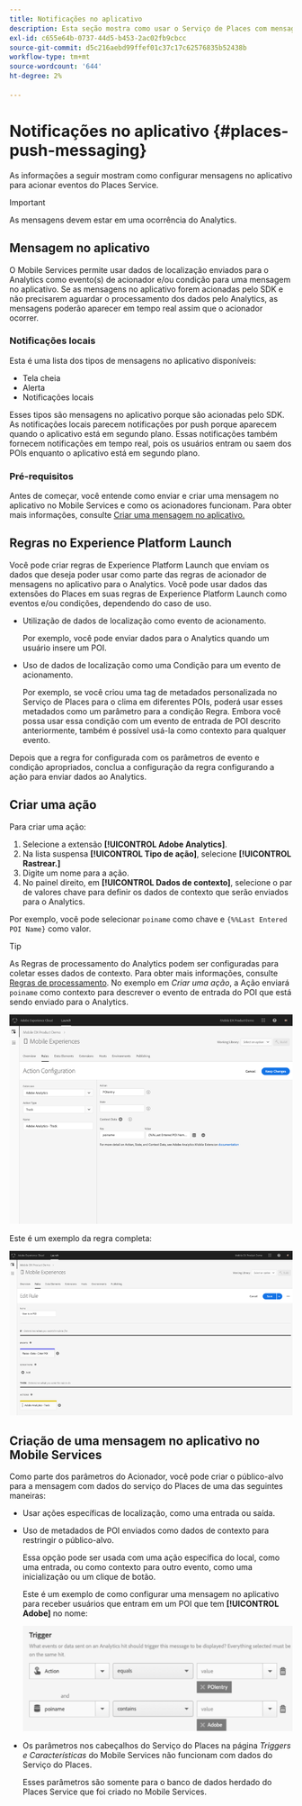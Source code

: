 ```yaml
---
title: Notificações no aplicativo
description: Esta seção mostra como usar o Serviço de Places com mensagens no aplicativo.
exl-id: c655e64b-0737-44d5-b453-2ac02fb9cbcc
source-git-commit: d5c216aebd99ffef01c37c17c62576835b52438b
workflow-type: tm+mt
source-wordcount: '644'
ht-degree: 2%

---
```


# Notificações no aplicativo {#places-push-messaging}

As informações a seguir mostram como configurar mensagens no aplicativo para acionar eventos do Places Service.

>[!IMPORTANT]
>
>As mensagens devem estar em uma ocorrência do Analytics.

## Mensagem no aplicativo

O Mobile Services permite usar dados de localização enviados para o Analytics como evento(s) de acionador e/ou condição para uma mensagem no aplicativo. Se as mensagens no aplicativo forem acionadas pelo SDK e não precisarem aguardar o processamento dos dados pelo Analytics, as mensagens poderão aparecer em tempo real assim que o acionador ocorrer.

### Notificações locais

Esta é uma lista dos tipos de mensagens no aplicativo disponíveis:

* Tela cheia
* Alerta
* Notificações locais

Esses tipos são mensagens no aplicativo porque são acionadas pelo SDK. As notificações locais parecem notificações por push porque aparecem quando o aplicativo está em segundo plano. Essas notificações também fornecem notificações em tempo real, pois os usuários entram ou saem dos POIs enquanto o aplicativo está em segundo plano.

### Pré-requisitos

Antes de começar, você entende como enviar e criar uma mensagem no aplicativo no Mobile Services e como os acionadores funcionam. Para obter mais informações, consulte [Criar uma mensagem no aplicativo.](https://experienceleague.adobe.com/docs/discontinued/using/mobile-services.htmlhtml?lang=pt-BR)

## Regras no Experience Platform Launch

Você pode criar regras de Experience Platform Launch que enviam os dados que deseja poder usar como parte das regras de acionador de mensagens no aplicativo para o Analytics. Você pode usar dados das extensões do Places em suas regras de Experience Platform Launch como eventos e/ou condições, dependendo do caso de uso.

* Utilização de dados de localização como evento de acionamento.

  Por exemplo, você pode enviar dados para o Analytics quando um usuário insere um POI.

* Uso de dados de localização como uma Condição para um evento de acionamento.

  Por exemplo, se você criou uma tag de metadados personalizada no Serviço de Places para o clima em diferentes POIs, poderá usar esses metadados como um parâmetro para a condição Regra. Embora você possa usar essa condição com um evento de entrada de POI descrito anteriormente, também é possível usá-la como contexto para qualquer evento.

Depois que a regra for configurada com os parâmetros de evento e condição apropriados, conclua a configuração da regra configurando a ação para enviar dados ao Analytics.

## Criar uma ação

Para criar uma ação:

1. Selecione a extensão **[!UICONTROL Adobe Analytics]**.
1. Na lista suspensa **[!UICONTROL Tipo de ação]**, selecione **[!UICONTROL Rastrear.]**
1. Digite um nome para a ação.
1. No painel direito, em **[!UICONTROL Dados de contexto]**, selecione o par de valores chave para definir os dados de contexto que serão enviados para o Analytics.

Por exemplo, você pode selecionar `poiname` como chave e `{%%Last Entered POI Name}` como valor.

>[!TIP]
>
>As Regras de processamento do Analytics podem ser configuradas para coletar esses dados de contexto. Para obter mais informações, consulte [Regras de processamento](https://experienceleague.adobe.com/docs/analytics/admin/admin-tools/manage-report-suites/edit-report-suite/report-suite-general/c-processing-rules/processing-rules.html?lang=pt-BR). No exemplo em *Criar uma ação*, a Ação enviará `poiname` como contexto para descrever o evento de entrada do POI que está sendo enviado para o Analytics.

![criando uma ação](/help/assets/configure-action.png)

Este é um exemplo da regra completa:

![regra concluída](/help/assets/create-a-rule.png)

## Criação de uma mensagem no aplicativo no Mobile Services

Como parte dos parâmetros do Acionador, você pode criar o público-alvo para a mensagem com dados do serviço do Places de uma das seguintes maneiras:

* Usar ações específicas de localização, como uma entrada ou saída.
* Uso de metadados de POI enviados como dados de contexto para restringir o público-alvo.

  Essa opção pode ser usada com uma ação específica do local, como uma entrada, ou como contexto para outro evento, como uma inicialização ou um clique de botão.

  Este é um exemplo de como configurar uma mensagem no aplicativo para receber usuários que entram em um POI que tem **[!UICONTROL Adobe]** no nome:

  ![parâmetros do acionador](/help/assets/trigger-parameters.png)

* Os parâmetros nos cabeçalhos do Serviço do Places na página *Triggers e Características* do Mobile Services não funcionam com dados do Serviço do Places.

  Esses parâmetros são somente para o banco de dados herdado do Places Service que foi criado no Mobile Services.
